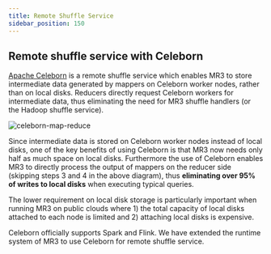 ```yaml
---
title: Remote Shuffle Service
sidebar_position: 150
---
```


## Remote shuffle service with Celeborn

[Apache Celeborn](https://celeborn.apache.org/) is a remote shuffle service 
which enables MR3 to store intermediate data generated by mappers
on Celeborn worker nodes, rather than on local disks.
Reducers directly request Celeborn workers for intermediate data,
thus eliminating the need for MR3 shuffle handlers
(or the Hadoop shuffle service).

  ![celeborn-map-reduce](/mr3/celeborn-map-reduce-fs8.png)

Since intermediate data is stored on Celeborn worker nodes instead of local disks,
one of the key benefits of using Celeborn is that
MR3 now needs only half as much space on local disks.
Furthermore the use of Celeborn enables MR3
to directly process the output of mappers on the reducer side
(skipping steps 3 and 4 in the above diagram),
thus **eliminating over 95% of writes to local disks** when executing typical queries.

The lower requirement on local disk storage is particularly important
when running MR3 on public clouds
where 1) the total capacity of local disks attached to each node is limited
and 2) attaching local disks is expensive.

Celeborn officially supports Spark and Flink.
We have extended the runtime system of MR3 to use Celeborn for remote shuffle service.

